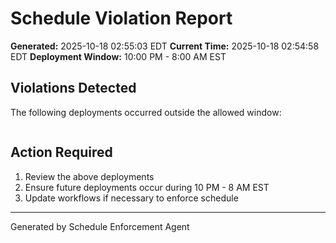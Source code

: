 # Schedule Violation Report

**Generated:** 2025-10-18 02:55:03 EDT
**Current Time:** 2025-10-18 02:54:58 EDT
**Deployment Window:** 10:00 PM - 8:00 AM EST

## Violations Detected

The following deployments occurred outside the allowed window:

```

```

## Action Required

1. Review the above deployments
2. Ensure future deployments occur during 10 PM - 8 AM EST
3. Update workflows if necessary to enforce schedule

---

Generated by Schedule Enforcement Agent
